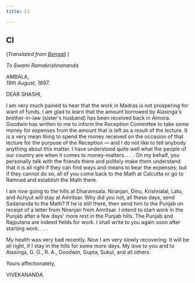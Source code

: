 ```yaml
---
title: CI

---
```





  

  


## CI

(*Translated from [Bengali](b7364e8101.pdf)* )

*To Swami Ramakrishnananda*

AMBALA,  
*19th August, 1897*.

DEAR SHASHI,

I am very much pained to hear that the work in Madras is not prospering
for want of funds. I am glad to learn that the amount borrowed by
Alasinga's brother-in-law (sister's husband) has been received back in
Almora. Goodwin has written to me to inform the Reception Committee to
take some money for expenses from the amount that is left as a result of
the lecture. It is a very mean thing to spend the money received on the
occasion of that lecture for the purpose of the Reception — and I do not
like to tell anybody anything about this matter. I have understood quite
well what the people of our country are when it comes to money-matters.
. . . On my behalf, you personally talk with the friends there and
politely make them understand that it is all right if they can find ways
and means to bear the expenses; but if they cannot do so, all of you
come back to the Math at Calcutta or go to Ramnad and establish the Math
there.

I am now going to the hills at Dharamsala. Niranjan, Dinu, Krishnalal,
Latu, and Achyut will stay at Amritsar. Why did you not, all these days,
send Sadananda to the Math? If he is still there, then send him to the
Punjab on receipt of a letter from Niranjan from Amritsar. I intend to
start work in the Punjab after a few days' more rest in the Punjab
hills. The Punjab and Rajputana are indeed fields for work. I shall
write to you again soon after starting work. . . .

My health was very bad recently. Now I am very slowly recovering. It
will be all right, if I stay in the hills for some more days. My love to
you and to Alasinga, G. G., R. A., Goodwin, Gupta, Sukul, and all
others.

Yours affectionately,

VIVEKANANDA.


